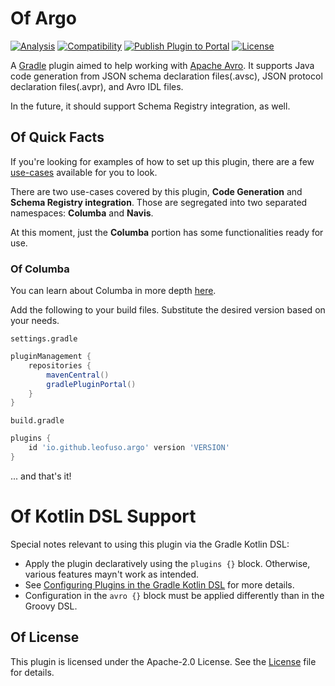 # Of Argo

[![Analysis](https://github.com/LeoFuso/argo/actions/workflows/analysis.yaml/badge.svg)](https://github.com/LeoFuso/argo/actions/workflows/analysis.yaml)
[![Compatibility](https://github.com/LeoFuso/argo/actions/workflows/compatibility.yaml/badge.svg)](https://github.com/LeoFuso/argo/actions/workflows/compatibility.yaml)
[![Publish Plugin to Portal](https://github.com/LeoFuso/argo/actions/workflows/publish-plugin.yaml/badge.svg)](https://github.com/LeoFuso/argo/actions/workflows/publish-plugin.yaml)
[![License](https://img.shields.io/badge/License-Apache_2.0-blue.svg)](LICENSE)

A [Gradle](http://www.gradle.org/) plugin aimed to help working with [Apache Avro](http://avro.apache.org/). 
It supports Java code generation from JSON schema declaration files(.avsc), JSON protocol declaration files(.avpr), and Avro IDL files. 

In the future, it should support Schema Registry integration, as well.

## Of Quick Facts

If you're looking for examples of how to set up this plugin,
there are a few [use-cases](https://github.com/LeoFuso/argo/tree/main/use-cases) available for you to look.  

There are two use-cases covered by this plugin, **Code Generation** and **Schema Registry integration**.
Those are segregated into two separated namespaces: **Columba** and **Navis**. 

At this moment, just the **Columba** portion has some functionalities ready for use.  

### Of Columba

You can learn about Columba in more depth [here](columba.md).

Add the following to your build files. Substitute the desired version based on your needs.

`settings.gradle`
```groovy
pluginManagement {
    repositories {
        mavenCentral()
        gradlePluginPortal()
    }
}
```

`build.gradle`
```groovy
plugins {
    id 'io.github.leofuso.argo' version 'VERSION'
}
```

... and that's it!

# Of Kotlin DSL Support

Special notes relevant to using this plugin via the Gradle Kotlin DSL:

* Apply the plugin declaratively using the `plugins {}` block. Otherwise, various features mayn't work as intended. 
* See [Configuring Plugins in the Gradle Kotlin DSL](https://github.com/gradle/kotlin-dsl/blob/master/doc/getting-started/Configuring-Plugins.md) for more details.
* Configuration in the `avro {}` block must be applied differently than in the Groovy DSL.

## Of License

This plugin is licensed under the Apache-2.0 License. See the [License](LICENSE) file for details.

